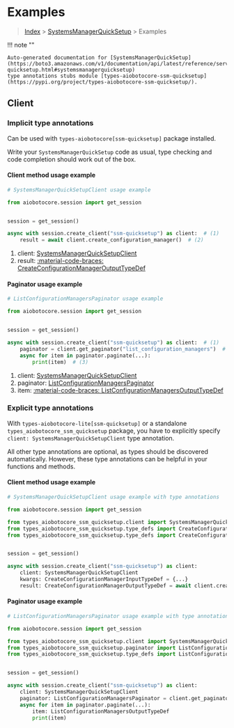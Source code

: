 # Examples

> [Index](../README.md) > [SystemsManagerQuickSetup](./README.md) > Examples

!!! note ""

    Auto-generated documentation for [SystemsManagerQuickSetup](https://boto3.amazonaws.com/v1/documentation/api/latest/reference/services/ssm-quicksetup.html#systemsmanagerquicksetup)
    type annotations stubs module [types-aiobotocore-ssm-quicksetup](https://pypi.org/project/types-aiobotocore-ssm-quicksetup/).

## Client

### Implicit type annotations

Can be used with `types-aiobotocore[ssm-quicksetup]` package installed.

Write your `SystemsManagerQuickSetup` code as usual,
type checking and code completion should work out of the box.



#### Client method usage example

```python
# SystemsManagerQuickSetupClient usage example

from aiobotocore.session import get_session


session = get_session()

async with session.create_client("ssm-quicksetup") as client:  # (1)
    result = await client.create_configuration_manager()  # (2)
```

1. client: [SystemsManagerQuickSetupClient](./client.md)
2. result: [:material-code-braces: CreateConfigurationManagerOutputTypeDef](./type_defs.md#createconfigurationmanageroutputtypedef)



#### Paginator usage example

```python
# ListConfigurationManagersPaginator usage example

from aiobotocore.session import get_session


session = get_session()

async with session.create_client("ssm-quicksetup") as client:  # (1)
    paginator = client.get_paginator("list_configuration_managers")  # (2)
    async for item in paginator.paginate(...):
        print(item)  # (3)
```

1. client: [SystemsManagerQuickSetupClient](./client.md)
2. paginator: [ListConfigurationManagersPaginator](./paginators.md#listconfigurationmanagerspaginator)
3. item: [:material-code-braces: ListConfigurationManagersOutputTypeDef](./type_defs.md#listconfigurationmanagersoutputtypedef)




### Explicit type annotations

With `types-aiobotocore-lite[ssm-quicksetup]`
or a standalone `types_aiobotocore_ssm_quicksetup` package, you have to explicitly specify
`client: SystemsManagerQuickSetupClient` type annotation.

All other type annotations are optional, as types should be discovered automatically.
However, these type annotations can be helpful in your functions and methods.


#### Client method usage example

```python
# SystemsManagerQuickSetupClient usage example with type annotations

from aiobotocore.session import get_session

from types_aiobotocore_ssm_quicksetup.client import SystemsManagerQuickSetupClient
from types_aiobotocore_ssm_quicksetup.type_defs import CreateConfigurationManagerOutputTypeDef
from types_aiobotocore_ssm_quicksetup.type_defs import CreateConfigurationManagerInputTypeDef


session = get_session()

async with session.create_client("ssm-quicksetup") as client:
    client: SystemsManagerQuickSetupClient
    kwargs: CreateConfigurationManagerInputTypeDef = {...}
    result: CreateConfigurationManagerOutputTypeDef = await client.create_configuration_manager(**kwargs)
```



#### Paginator usage example

```python
# ListConfigurationManagersPaginator usage example with type annotations

from aiobotocore.session import get_session

from types_aiobotocore_ssm_quicksetup.client import SystemsManagerQuickSetupClient
from types_aiobotocore_ssm_quicksetup.paginator import ListConfigurationManagersPaginator
from types_aiobotocore_ssm_quicksetup.type_defs import ListConfigurationManagersOutputTypeDef


session = get_session()

async with session.create_client("ssm-quicksetup") as client:
    client: SystemsManagerQuickSetupClient
    paginator: ListConfigurationManagersPaginator = client.get_paginator("list_configuration_managers")
    async for item in paginator.paginate(...):
        item: ListConfigurationManagersOutputTypeDef
        print(item)
```


